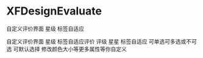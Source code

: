 # XFDesignEvaluate
自定义评价界面 星级 标签自适应

自定义评价界面 星级 标签自适应评价 评级 星星  标签自适应 可单选可多选或不可选 可默认选择 修改颜色大小等更多属性等你自定义
